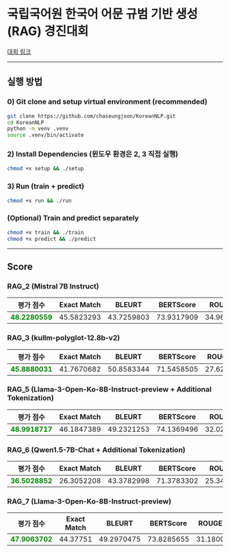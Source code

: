 # 국립국어원 한국어 어문 규범 기반 생성 (RAG) 경진대회

[대회 링크](https://kli.korean.go.kr/benchmark/taskOrdtm/taskList.do?taskOrdtmId=182&clCd=ING_TASK&subMenuId=sub01)

---

## 실행 방법

### 0) Git clone and **setup virtual environment (recommended)**

```bash
git clone https://github.com/chaseungjoon/KoreanNLP.git
cd KoreanNLP
python -m venv .venv
source .venv/bin/activate
```
### 2) Install Dependencies (윈도우 환경은 2, 3 직접 실행)

```bash
chmod +x setup && ./setup
```

### 3) Run (train + predict)
```bash
chmod +x run && ./run
```

### (Optional) Train and predict separately
```bash
chmod +x train && ./train
chmod +x predict && ./predict
```


---

## Score

### RAG_2 (Mistral 7B Instruct)
|                      평가 점수                      |  Exact Match | BLEURT | BERTScore | ROUGE-1 
|:-----------------------------------------------:|:------------:|:---:|:---:|:---:|
| <span style="color:green">**48.2280559**</span> |  45.5823293  |  43.7259803 |  73.9317909 |  34.9635763

### RAG_3 (kullm-polyglot-12.8b-v2)
| 평가 점수 | Exact Match |   BLEURT   |   BERTScore   | ROUGE-1 
|:--------------:|:-----------:|:----------:|:-------------:|:---:|
| <span style="color:green">**45.8880031**</span> | 41.7670682  | 50.8583344 | 71.5458505    | 27.622629

### RAG_5 (Llama-3-Open-Ko-8B-Instruct-preview + Additional Tokenization)
| 평가 점수 | Exact Match |   BLEURT   |   BERTScore   | ROUGE-1 
|:--------------:|:-----------:|:----------:|:-------------:|:---:|
| <span style="color:green">**48.9918717**</span> | 46.1847389  | 49.2321253 | 74.1369496    | 32.0279384

### RAG_6 (Qwen1.5-7B-Chat + Additional Tokenization)
| 평가 점수 | Exact Match |   BLEURT   |   BERTScore   | ROUGE-1 
|:--------------:|:-----------:|:----------:|:-------------:|:---:|
| <span style="color:green">**36.5028852**</span> | 26.3052208  | 43.3782998 | 71.3783302 | 25.3450191

### RAG_7 (Llama-3-Open-Ko-8B-Instruct-preview)
| 평가 점수 | Exact Match |   BLEURT   |   BERTScore   | ROUGE-1 
|:--------------:|:-----------:|:----------:|:-------------:|:---:|
| <span style="color:green">**47.9063702**</span> | 44.37751 | 49.2970475 | 73.8285655 | 31.180078
